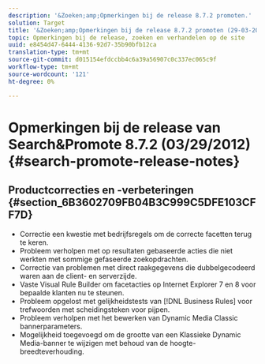 ```yaml
---
description: '&Zoeken;amp;Opmerkingen bij de release 8.7.2 promoten.'
solution: Target
title: '&Zoeken;amp;Opmerkingen bij de release 8.7.2 promoten (29-03-2012)'
topic: Opmerkingen bij de release, zoeken en verhandelen op de site
uuid: e8454d47-6444-4136-92d7-35b90bfb12ca
translation-type: tm+mt
source-git-commit: d015154efdccbb4c6a39a56907c0c337ec065c9f
workflow-type: tm+mt
source-wordcount: '121'
ht-degree: 0%

---
```



# Opmerkingen bij de release van Search&amp;Promote 8.7.2 (03/29/2012){#search-promote-release-notes}

## Productcorrecties en -verbeteringen {#section_6B3602709FB04B3C999C5DFE103CFF7D}

* Correctie een kwestie met bedrijfsregels om de correcte facetten terug te keren.
* Probleem verholpen met op resultaten gebaseerde acties die niet werkten met sommige gefaseerde zoekopdrachten.
* Correctie van problemen met direct raakgegevens die dubbelgecodeerd waren aan de client- en serverzijde.
* Vaste Visual Rule Builder om facetacties op Internet Explorer 7 en 8 voor bepaalde klanten nu te steunen.
* Probleem opgelost met gelijkheidstests van [!DNL Business Rules] voor trefwoorden met scheidingsteken voor pijpen.
* Probleem verholpen met het bewerken van Dynamic Media Classic bannerparameters.
* Mogelijkheid toegevoegd om de grootte van een Klassieke Dynamic Media-banner te wijzigen met behoud van de hoogte-breedteverhouding.

